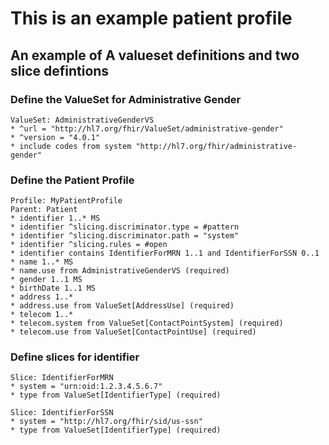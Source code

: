 # This is an example patient profile

## An example of A valueset definitions and two slice defintions


### Define the ValueSet for Administrative Gender

    ValueSet: AdministrativeGenderVS
    * ^url = "http://hl7.org/fhir/ValueSet/administrative-gender"
    * ^version = "4.0.1"
    * include codes from system "http://hl7.org/fhir/administrative-gender"

### Define the Patient Profile

    Profile: MyPatientProfile
    Parent: Patient
    * identifier 1..* MS
    * identifier ^slicing.discriminator.type = #pattern
    * identifier ^slicing.discriminator.path = "system"
    * identifier ^slicing.rules = #open
    * identifier contains IdentifierForMRN 1..1 and IdentifierForSSN 0..1
    * name 1..* MS
    * name.use from AdministrativeGenderVS (required)
    * gender 1..1 MS
    * birthDate 1..1 MS
    * address 1..*
    * address.use from ValueSet[AddressUse] (required)
    * telecom 1..*
    * telecom.system from ValueSet[ContactPointSystem] (required)
    * telecom.use from ValueSet[ContactPointUse] (required)

### Define slices for identifier

    Slice: IdentifierForMRN
    * system = "urn:oid:1.2.3.4.5.6.7"
    * type from ValueSet[IdentifierType] (required)
  
    Slice: IdentifierForSSN
    * system = "http://hl7.org/fhir/sid/us-ssn"
    * type from ValueSet[IdentifierType] (required)
